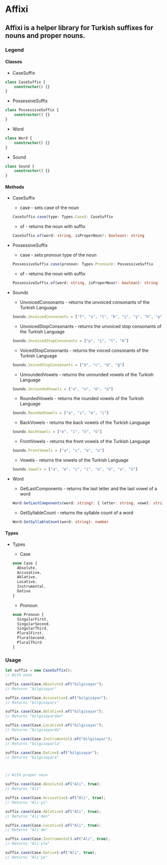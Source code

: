 # Affixi

## Affixi is a helper library for Turkish suffixes for nouns and proper nouns.

### Legend

#### Classes

- CaseSuffix

```TypeScript
class CaseSuffix {
    constructor() {}
}
```

- PossessiveSuffix

```TypeScript
class PossessiveSuffix {
    constructor() {}
}
```

- Word

```TypeScript
class Word {
    constructor() {}
}
```

- Sound

```TypeScript
class Sound {
    constructor() {}
}
```

#### Methods

- CaseSuffix

  - case - sets case of the noun

  ```TypeScript
  CaseSuffix.case(type: Types.Case): CaseSuffix
  ```

  - of - returns the noun with suffix

  ```TypeScript
  CaseSuffix.of(word: string, isProperNoun?: boolean): string
  ```

- PossessiveSuffix

  - case - sets pronoun type of the noun

  ```TypeScript
  PossessiveSuffix.case(pronoun: Types.Pronoun): PossessiveSuffix
  ```

  - of - returns the noun with suffix

  ```TypeScript
  PossessiveSuffix.of(word: string, isProperNoun?: boolean): string
  ```

- Sounds

  - UnvoicedConsonants - returns the unvoiced consonants of the Turkish Language

  ```TypeScript
  Sounds.UnvoicedConsonants = ["f", "s", "t", "k", "ç", "ş", "h", "p"]
  ```

  - UnvoicedStopConsonants - returns the unvoiced stop consonants of the Turkish Language

  ```TypeScript
  Sounds.UnvoicedStopConsonants = ["p", "ç", "t", "k"]
  ```

  - VoicedStopConsonants - returns the voiced consonants of the Turkish Language

  ```TypeScript
  Sounds.VoicedStopConsonants = ["b", "c", "d", "ğ"]
  ```

  - UnroundedVowels - returns the unrounded vowels of the Turkish Language

  ```TypeScript
  Sounds.UnroundedVowels = ["o", "u", "ö", "ü"]
  ```

  - RoundedVowels - returns the rounded vowels of the Turkish Language

  ```TypeScript
  Sounds.RoundedVowels = ["a", "ı", "e", "i"]
  ```

  - BackVowels - returns the back vowels of the Turkish Language

  ```TypeScript
  Sounds.BackVowels = ["e", "i", "ö", "ü"]
  ```

  - FrontVowels - returns the front vowels of the Turkish Language

  ```TypeScript
  Sounds.FrontVowels = ["a", "ı", "o", "u"]
  ```

  - Vowels - returns the vowels of the Turkish Language

  ```TypeScript
  Sounds.Vowels = ["a", "e", "ı", "i", "o", "ö", "u", "ü"]
  ```

- Word

  - GetLastComponents - returns the last letter and the last vowel of a word

  ```TypeScript
  Word.GetLastComponents(word: string): { letter: string, vowel: string }
  ```

  - GetSyllableCount - returns the syllable count of a word

  ```TypeScript
  Word.GetSyllableCount(word: string): number
  ```

#### Types

- Types

  - Case

  ```Typescript
  enum Case {
    Absolute,
    Accusative,
    Ablative,
    Locative,
    Instrumental,
    Dative
  }
  ```

  - Pronoun

  ```Typescript
  enum Pronoun {
    SingularFirst,
    SingularSecond,
    SingularThird,
    PluralFirst,
    PluralSecond,
    PluralThird
  }
  ```

### Usage

```TypeScript
let suffix = new CaseSuffix();
// With noun

suffix.case(Case.Absolute).of("bilgisayar");
// Returns "bilgisayar"

suffix.case(Case.Accusative).of("bilgisayar");
// Returns "bilgisayarı"

suffix.case(Case.Ablative).of("bilgisayar");
// Returns "bilgisayardan"

suffix.case(Case.Locative).of("bilgisayar");
// Returns "bilgisayarda"

suffix.case(Case.Instrumental).of("bilgisayar");
// Returns "bilgisayarla"

suffix.case(Case.Dative).of("bilgisayar");
// Returns "bilgisayara"



// With proper noun

suffix.case(Case.Absolute).of("Ali", true);
// Returns "Ali"

suffix.case(Case.Accusative).of("Ali", true);
// Returns "Ali'yi"

suffix.case(Case.Ablative).of("Ali", true);
// Returns "Ali'den"

suffix.case(Case.Locative).of("Ali", true);
// Returns "Ali'de"

suffix.case(Case.Instrumental).of("Ali", true);
// Returns "Ali'yle"

suffix.case(Case.Dative).of("Ali", true);
// Returns "Ali'ye"

```
